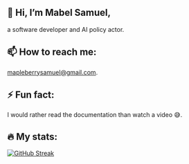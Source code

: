 ## 👋 Hi, I’m Mabel Samuel, 
a software developer and AI policy actor.
## 📫 How to reach me: 
mapleberrysamuel@gmail.com.
## ⚡ Fun fact: 
I would rather read the documentation than watch a video 😅.
## 🔥 My stats:

[![GitHub Streak](https://github-readme-streak-stats.herokuapp.com?user=MabelSamuel&exclude_days=Sun%2CSat)](https://git.io/streak-stats)

<!---
MabelSamuel/MabelSamuel is a ✨ special ✨ repository because its `README.md` (this file) appears on your GitHub profile.
You can click the Preview link to take a look at your changes.
--->
